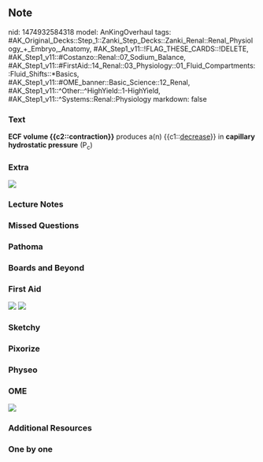 ## Note
nid: 1474932584318
model: AnKingOverhaul
tags: #AK_Original_Decks::Step_1::Zanki_Step_Decks::Zanki_Renal::Renal_Physiology_+_Embryo,_Anatomy, #AK_Step1_v11::!FLAG_THESE_CARDS::!DELETE, #AK_Step1_v11::#Costanzo::Renal::07_Sodium_Balance, #AK_Step1_v11::#FirstAid::14_Renal::03_Physiology::01_Fluid_Compartments::Fluid_Shifts::*Basics, #AK_Step1_v11::#OME_banner::Basic_Science::12_Renal, #AK_Step1_v11::^Other::^HighYield::1-HighYield, #AK_Step1_v11::^Systems::Renal::Physiology
markdown: false

### Text
<div>
  <div>
    <b>ECF volume {{c2::contraction}}</b> produces a(n)
    {{c1::<u>decrease</u>}} in <b>capillary hydrostatic
    pressure</b> (P<sub>c</sub>)
  </div>
</div>

### Extra
<img src="paste-421143018209624.jpg">

### Lecture Notes


### Missed Questions


### Pathoma


### Boards and Beyond


### First Aid
<img src="tmpKDYbwC.png"> <img src="tmpKDYbwC.png">

### Sketchy


### Pixorize


### Physeo


### OME
<div class="ome-widget">
  <a href="https://onlinemeded.org/spa/renal?ref=anki"><img src=
  "_OME_AnkiFlashcards_Topic_6.png"></a>
</div>

### Additional Resources


### One by one

